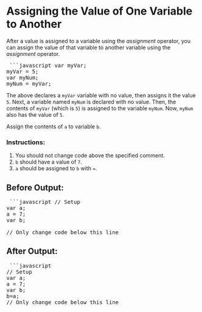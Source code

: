 # Assigning the Value of One Variable to Another

After a value is assigned to a variable using the *assignment* operator, you can assign the value of that variable to another variable using the *assignment* operator.

<pre> ```javascript var myVar;
myVar = 5;
var myNum;
myNum = myVar;</pre>

The above declares a `myVar` variable with no value, then assigns it the value `5`. Next, a variable named `myNum` is declared with no value. Then, the contents of `myVar` (which is `5`) is assigned to the variable `myNum`. Now, `myNum` also has the value of `5`.

Assign the contents of `a` to variable `b`.

### Instructions:

1. You should not change code above the specified comment.
2. `b` should have a value of `7`.
3. `a` should be assigned to `b` with `=`.

## Before Output:

<pre> ```javascript // Setup
var a; 
a = 7;
var b;

// Only change code below this line</pre>

## After Output:

<pre> ```javascript
// Setup
var a;
a = 7;
var b;
b=a;
// Only change code below this line
</pre>
